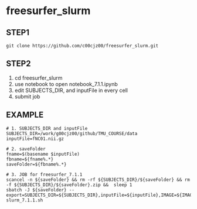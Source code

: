 # freesurfer_slurm

## STEP1
```
git clone https://github.com/c00cjz00/freesurfer_slurm.git
```

## STEP2
1. cd freesurfer_slurm
2. use notebook to open notebook_7.1.1.ipynb
3. edit SUBJECTS_DIR, and inputFile in every cell
4. submit job

## EXAMPLE

```
# 1. SUBJECTS_DIR and inputFile
SUBJECTS_DIR=/work/g00cjz00/github/TMU_COURSE/data
inputFile=fNC01.nii.gz

# 2. saveFolder
fname=$(basename $inputFile)
fbname=${fname%.*}
saveFolder=${fbname%.*}

# 3. JOB for freesurfer_7.1.1
scancel -n ${saveFolder} && rm -rf ${SUBJECTS_DIR}/${saveFolder} && rm -f ${SUBJECTS_DIR}/${saveFolder}.zip &&  sleep 1 
sbatch -J ${saveFolder} --export=SUBJECTS_DIR=${SUBJECTS_DIR},inputFile=${inputFile},IMAGE=${IMAGE} slurm_7.1.1.sh

```
